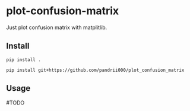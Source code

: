 # plot-confusion-matrix
Just plot confusion matrix with matplitlib.

## Install

`pip install .`

`pip install git+https://github.com/pandrii000/plot_confusion_matrix`

## Usage

#TODO

